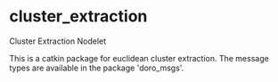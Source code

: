 cluster_extraction
==================

Cluster Extraction Nodelet

This is a catkin package for euclidean cluster extraction. The message types are available in the package 'doro_msgs'.
